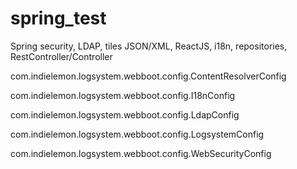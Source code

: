 # spring_test

Spring security, LDAP, tiles JSON/XML, ReactJS, i18n, repositories, RestController/Controller

com.indielemon.logsystem.webboot.config.ContentResolverConfig

com.indielemon.logsystem.webboot.config.I18nConfig

com.indielemon.logsystem.webboot.config.LdapConfig

com.indielemon.logsystem.webboot.config.LogsystemConfig

com.indielemon.logsystem.webboot.config.WebSecurityConfig
